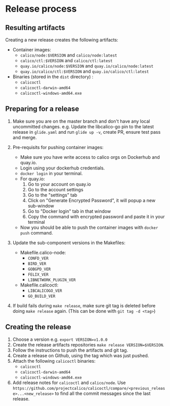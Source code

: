 # Release process

## Resulting artifacts
Creating a new release creates the following artifacts:
- Container images:
  - `calico/node:$VERSION` and `calico/node:latest` 
  - `calico/ctl:$VERSION` and `calico/ctl:latest`
  - `quay.io/calico/node:$VERSION` and `quay.io/calico/node:latest`
  - `quay.io/calico/ctl:$VERSION` and `quay.io/calico/ctl:latest`
- Binaries (stored in the `dist` directory) :
  - `calicoctl`
  - `calicoctl-darwin-amd64`
  - `calicoctl-windows-amd64.exe`

## Preparing for a release
1. Make sure you are on the master branch and don't have any local uncommitted changes. e.g. Update the libcalico-go pin to the latest release in `glide.yaml` and run `glide up -v`, create PR, ensure test pass and merge.

2. Pre-requisits for pushing container images:
   - Make sure you have write access to calico orgs on Dockerhub and quay.io. 
   - Login using your dockerhub credentials.
   - `docker login` in your terminal. 
   - For quay.io: 
     1. Go to your account on quay.io
     2. Go to the account settings
     3. Go to the "settings" tab
     4. Click on "Generate Encrypted Password", it will popup a new sub-window
     5. Go to "Docker login" tab in that window
     6. Copy the command with encrypted password and paste it in your terminal
   - Now you should be able to push the container images with `docker push` command.

3. Update the sub-component versions in the Makefiles:
   - Makefile.calico-node:  
     - `CONFD_VER`
     - `BIRD_VER`
     - `GOBGPD_VER`
     - `FELIX_VER`
     - `LIBNETWORK_PLUGIN_VER`
   - Makefile.calicoctl:
     - `LIBCALICOGO_VER`
     - `GO_BUILD_VER`

4. If build fails during `make release`, make sure git tag is deleted before doing `make release` again. (This can be done with `git tag -d <tag>`)

## Creating the release
1. Choose a version e.g. `export VERSION=v1.0.0`
2. Create the release artifacts repositories `make release VERSION=$VERSION`. 
3. Follow the instructions to push the artifacts and git tag.
4. Create a release on Github, using the tag which was just pushed. 
5. Attach the following `calicoctl` binaries:
   - `calicoctl`
   - `calicoctl-darwin-amd64`
   - `calicoctl-windows-amd64.exe`
6. Add release notes for `calicoctl` and `calico/node`. Use `https://github.com/projectcalico/calicoctl/compare/<previous_release>...<new_release>` to find all the commit messages since the last release.
